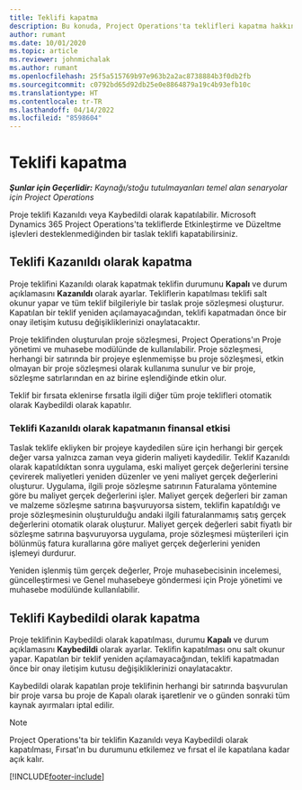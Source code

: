 ```yaml
---
title: Teklifi kapatma
description: Bu konuda, Project Operations'ta teklifleri kapatma hakkında bilgiler sağlanmaktadır.
author: rumant
ms.date: 10/01/2020
ms.topic: article
ms.reviewer: johnmichalak
ms.author: rumant
ms.openlocfilehash: 25f5a515769b97e963b2a2ac8738884b3f0db2fb
ms.sourcegitcommit: c0792bd65d92db25e0e8864879a19c4b93efb10c
ms.translationtype: HT
ms.contentlocale: tr-TR
ms.lasthandoff: 04/14/2022
ms.locfileid: "8598604"
---
```

# <a name="close-a-quote"></a>Teklifi kapatma

_**Şunlar için Geçerlidir:** Kaynağı/stoğu tutulmayanları temel alan senaryolar için Project Operations_

Proje teklifi Kazanıldı veya Kaybedildi olarak kapatılabilir. Microsoft Dynamics 365 Project Operations'ta tekliflerde Etkinleştirme ve Düzeltme işlevleri desteklenmediğinden bir taslak teklifi kapatabilirsiniz.

## <a name="close-a-quote-as-won"></a>Teklifi Kazanıldı olarak kapatma

Proje teklifini Kazanıldı olarak kapatmak teklifin durumunu **Kapalı** ve durum açıklamasını **Kazanıldı** olarak ayarlar. Tekliflerin kapatılması teklifi salt okunur yapar ve tüm teklif bilgileriyle bir taslak proje sözleşmesi oluşturur. Kapatılan bir teklif yeniden açılamayacağından, teklifi kapatmadan önce bir onay iletişim kutusu değişikliklerinizi onaylatacaktır.

Proje teklifinden oluşturulan proje sözleşmesi, Project Operations'ın Proje yönetimi ve muhasebe modülünde de kullanılabilir. Proje sözleşmesi, herhangi bir satırında bir projeye eşlenmemişse bu proje sözleşmesi, etkin olmayan bir proje sözleşmesi olarak kullanıma sunulur ve bir proje, sözleşme satırlarından en az birine eşlendiğinde etkin olur.

Teklif bir fırsata eklenirse fırsatla ilgili diğer tüm proje teklifleri otomatik olarak Kaybedildi olarak kapatılır.

### <a name="financial-impact-of-closing-a-quote-as-won"></a>Teklifi Kazanıldı olarak kapatmanın finansal etkisi

Taslak teklife ekliyken bir projeye kaydedilen süre için herhangi bir gerçek değer varsa yalnızca zaman veya giderin maliyeti kaydedilir. Teklif Kazanıldı olarak kapatıldıktan sonra uygulama, eski maliyet gerçek değerlerini tersine çevirerek maliyetleri yeniden düzenler ve yeni maliyet gerçek değerlerini oluşturur. Uygulama, ilgili proje sözleşme satırının Faturalama yöntemine göre bu maliyet gerçek değerlerini işler. Maliyet gerçek değerleri bir zaman ve malzeme sözleşme satırına başvuruyorsa sistem, teklifin kapatıldığı ve proje sözleşmesinin oluşturulduğu andaki ilgili faturalanmamış satış gerçek değerlerini otomatik olarak oluşturur. Maliyet gerçek değerleri sabit fiyatlı bir sözleşme satırına başvuruyorsa uygulama, proje sözleşmesi müşterileri için bölünmüş fatura kurallarına göre maliyet gerçek değerlerini yeniden işlemeyi durdurur.

Yeniden işlenmiş tüm gerçek değerler, Proje muhasebecisinin incelemesi, güncelleştirmesi ve Genel muhasebeye göndermesi için Proje yönetimi ve muhasebe modülünde kullanılabilir. 

## <a name="close-a-quote-as-lost"></a>Teklifi Kaybedildi olarak kapatma

Proje teklifinin Kaybedildi olarak kapatılması, durumu **Kapalı** ve durum açıklamasını **Kaybedildi** olarak ayarlar. Teklifin kapatılması onu salt okunur yapar. Kapatılan bir teklif yeniden açılamayacağından, teklifi kapatmadan önce bir onay iletişim kutusu değişikliklerinizi onaylatacaktır.

Kaybedildi olarak kapatılan proje teklifinin herhangi bir satırında başvurulan bir proje varsa bu proje de Kapalı olarak işaretlenir ve o günden sonraki tüm kaynak ayırmaları iptal edilir.

> [!NOTE]
> Project Operations'ta bir teklifin Kazanıldı veya Kaybedildi olarak kapatılması, Fırsat'ın bu durumunu etkilemez ve fırsat el ile kapatılana kadar açık kalır.


[!INCLUDE[footer-include](../includes/footer-banner.md)]